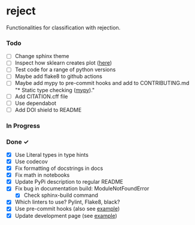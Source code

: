 # reject

Functionalities for classification with rejection.

### Todo
- [ ] Change sphinx theme
- [ ] Inspect how sklearn creates plot ([here](https://scikit-learn.org/stable/modules/generated/sklearn.metrics.PrecisionRecallDisplay.html#sklearn.metrics.PrecisionRecallDisplay.from_estimator))
- [ ] Test code for a range of python versions
- [ ] Maybe add flake8 to github actions
- [ ] Maybe add mypy to pre-commit hooks and add to CONTRIBUTING.md "* Static type checking ([mypy](https://github.com/python/mypy))."
- [ ] Add CITATION.cff file
- [ ] Use dependabot
- [ ] Add DOI shield to README

### In Progress


### Done ✓
- [x] Use Literal types in type hints
- [x] Use codecov
- [x] Fix formatting of docstrings in docs
- [x] Fix math in notebooks
- [x] Update PyPi description to regular README
- [x] Fix bug in documentation build: ModuleNotFoundError
  - [x] Check sphinx-build command
- [x] Which linters to use? Pylint, Flake8, black?
- [x] Use pre-commit hooks (also see [example](https://airflow-dbt-python.readthedocs.io/en/latest/development.html#pre-commit-hooks))
- [x] Update development page (see [example](https://airflow-dbt-python.readthedocs.io/en/latest/development.html))
